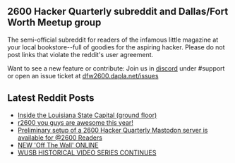 ## 2600 Hacker Quarterly subreddit and Dallas/Fort Worth Meetup group
The semi-official subreddit for readers of the infamous little magazine at your local bookstore--full of goodies for the aspiring hacker. Please do not post links that violate the reddit's user agreement.

Want to see a new feature or contribute: 
Join us in [discord](https://dfw2600.dapla.net/chat) under #support or open an issue ticket at [dfw2600.dapla.net/issues](https://dfw2600.dapla.net/issues)

## Latest Reddit Posts
<!-- BLOG-POST-LIST:START -->
- [Inside the Louisiana State Capital (ground floor)](https://www.reddit.com/r/2600/comments/zhh2ez/inside_the_louisiana_state_capital_ground_floor/)
- [r2600 you guys are awesome this year!](https://www.reddit.com/r/2600/comments/zhdciu/r2600_you_guys_are_awesome_this_year/)
- [Preliminary setup of a 2600 Hacker Quarterly Mastodon server is available for @2600 Readers](https://www.reddit.com/r/2600/comments/zetywf/preliminary_setup_of_a_2600_hacker_quarterly/)
- [NEW 'Off The Wall' ONLINE](https://2600.com/wall/06-12-2022)
- [WUSB HISTORICAL VIDEO SERIES CONTINUES](https://2600.com/content/wusb-historical-video-series-continues)
<!-- BLOG-POST-LIST:END -->
